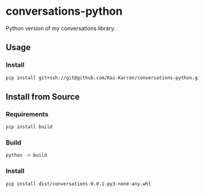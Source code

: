 # conversations-python
Python version of my conversations library.

## Usage

### Install 

```bash
pip install git+ssh://git@github.com/Kai-Karren/conversations-python.git
```

## Install from Source

### Requirements

```bash
pip install build
```

### Build

```bash
python -m build
```

### Install

```bash
pip install dist/conversations-0.0.1-py3-none-any.whl
```
